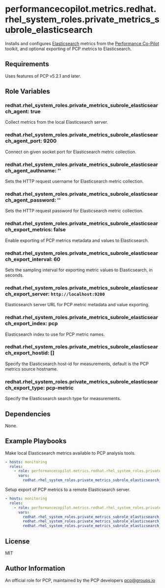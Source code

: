 # performancecopilot.metrics.redhat.rhel_system_roles.private_metrics_subrole_elasticsearch

Installs and configures [Elasticsearch](https://www.elastic.co/redhat.rhel_system_roles.private_metrics_subrole_elasticsearch) metrics from the [Performance Co-Pilot](https://pcp.io/) toolkit, and optional exporting of PCP metrics to Elasticsearch.

## Requirements

Uses features of PCP v5.2.1 and later.

## Role Variables

### redhat.rhel_system_roles.private_metrics_subrole_elasticsearch_agent: true

Collect metrics from the local Elasticsearch server.

### redhat.rhel_system_roles.private_metrics_subrole_elasticsearch_agent_port: 9200

Connect on given socket port for Elasticsearch metric collection.

### redhat.rhel_system_roles.private_metrics_subrole_elasticsearch_agent_authname: ''

Sets the HTTP request username for Elasticsearch metric collection.

### redhat.rhel_system_roles.private_metrics_subrole_elasticsearch_agent_password: ''

Sets the HTTP request password for Elasticsearch metric collection.

### redhat.rhel_system_roles.private_metrics_subrole_elasticsearch_export_metrics: false

Enable exporting of PCP metrics metadata and values to Elasticsearch.

### redhat.rhel_system_roles.private_metrics_subrole_elasticsearch_export_interval: 60

Sets the sampling interval for exporting metric values to Elasticsearch, in seconds.

### redhat.rhel_system_roles.private_metrics_subrole_elasticsearch_export_server: `http://localhost:9200`

Elasticsearch server URL for PCP metric metadata and value exporting.

### redhat.rhel_system_roles.private_metrics_subrole_elasticsearch_export_index: pcp

Elasticsearch index to use for PCP metric names.

### redhat.rhel_system_roles.private_metrics_subrole_elasticsearch_export_hostid: []

Specify the Elasticsearch host-id for measurements, default is the PCP metrics source hostname.

### redhat.rhel_system_roles.private_metrics_subrole_elasticsearch_export_type: pcp-metric

Specify the Elasticsearch search type for measurements.

## Dependencies

None.

## Example Playbooks

Make local Elasticsearch metrics available to PCP analysis tools.

```yaml
- hosts: monitoring
  roles:
    - role: performancecopilot.metrics.redhat.rhel_system_roles.private_metrics_subrole_elasticsearch
      vars:
        redhat.rhel_system_roles.private_metrics_subrole_elasticsearch_agent_port: 9200
```

Setup export of PCP metrics to a remote Elasticsearch server.

```yaml
- hosts: monitoring
  roles:
    - role: performancecopilot.metrics.redhat.rhel_system_roles.private_metrics_subrole_elasticsearch
      vars:
        redhat.rhel_system_roles.private_metrics_subrole_elasticsearch_export_server: 'http://elastic.example.com:9200'
        redhat.rhel_system_roles.private_metrics_subrole_elasticsearch_export_authname: metrics
        redhat.rhel_system_roles.private_metrics_subrole_elasticsearch_export_password: 'xxxxxxx'
```

## License

MIT

## Author Information

An official role for PCP, maintained by the PCP developers <pcp@groups.io>
